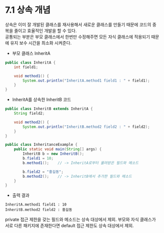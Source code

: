 # 7.1 상속 개념

상속은 이미 잘 개발된 클래스를 재사용해서 새로운 클래스를 만들기 때문에 코드의 중복을 줄이고 효율적인 개발을 할 수 있다.   
공통되는 부분은 부모 클래스에서 한번만 수정해주면 모든 자식 클래스에 적용되기 때문에 유지 보수 시간을 최소화 시켜준다.

* 부모 클래스 InheritA
```java
public class InheritA {
    int field1;

    void method1() {
        System.out.println("InheritA.method1 field1 : " + field1);
    }
}
```
* InheritA를 상속한 InheritB 코드
```java
public class InheritB extends InheritA {
    String field2;

    void method2() {
        System.out.println("InheritB.method2 field2 : " + field2);
    }
}
```
```java
public class InheritanceExample {
    public static void main(String[] args) {
        InheritB b = new InheritB();
        b.field1 = 10;
        b.method1();    // -> InheritA로부터 물려받은 필드와 메소드

        b.field2 = "홍길동";
        b.method2();    // -> InheritB에서 추가한 필드와 메소드
    }
}
```
* 출력 결과
```text
InheritA.method1 field1 : 10
InheritB.method2 field2 : 홍길동
```

private 접근 제한을 갖는 필드와 메소드는 상속 대상에서 제외.
부모와 자식 클래스가 서로 다른 패키지에 존재한다면 default 접근 제한도 상속 대상에서 제외.